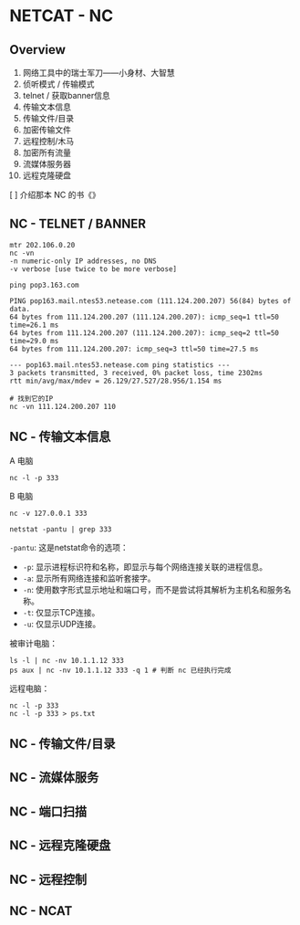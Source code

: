 
# NETCAT - NC

## Overview

1. 网络⼯具中的瑞⼠军⼑——⼩⾝材、⼤智慧
2. 侦听模式 / 传输模式
3. telnet / 获取banner信息
4. 传输⽂本信息
5. 传输⽂件/目录
6. 加密传输⽂件
7. 远程控制/⽊⻢
8. 加密所有流量
9. 流媒体服务器
10. 远程克隆硬盘



[ ] 介绍那本 NC 的书《》



## NC - TELNET / BANNER



```
mtr 202.106.0.20
nc -vn
-n numeric-only IP addresses, no DNS
-v verbose [use twice to be more verbose]

ping pop3.163.com 

PING pop163.mail.ntes53.netease.com (111.124.200.207) 56(84) bytes of data.
64 bytes from 111.124.200.207 (111.124.200.207): icmp_seq=1 ttl=50 time=26.1 ms
64 bytes from 111.124.200.207 (111.124.200.207): icmp_seq=2 ttl=50 time=29.0 ms
64 bytes from 111.124.200.207: icmp_seq=3 ttl=50 time=27.5 ms

--- pop163.mail.ntes53.netease.com ping statistics ---
3 packets transmitted, 3 received, 0% packet loss, time 2302ms
rtt min/avg/max/mdev = 26.129/27.527/28.956/1.154 ms

# 找到它的IP
nc -vn 111.124.200.207 110
```











## NC - 传输文本信息

A 电脑

```
nc -l -p 333
```

B 电脑

```
nc -v 127.0.0.1 333
```



```
netstat -pantu | grep 333
```

`-pantu`: 这是netstat命令的选项：

- `-p`: 显示进程标识符和名称，即显示与每个网络连接关联的进程信息。
- `-a`: 显示所有网络连接和监听套接字。
- `-n`: 使用数字形式显示地址和端口号，而不是尝试将其解析为主机名和服务名称。
- `-t`: 仅显示TCP连接。
- `-u`: 仅显示UDP连接。



被审计电脑：

```
ls -l | nc -nv 10.1.1.12 333
ps aux | nc -nv 10.1.1.12 333 -q 1 # 判断 nc 已经执行完成
```

远程电脑：

```
nc -l -p 333
nc -l -p 333 > ps.txt
```





## NC - 传输文件/目录







## NC - 流媒体服务





## NC - 端口扫描







## NC - 远程克隆硬盘





## NC - 远程控制





## NC - NCAT



